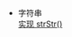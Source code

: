 * 字符串  
  [实现 strStr()](https://github.com/huich/Code-Notes/blob/main/items/%E5%AE%9E%E7%8E%B0strStr().md)

